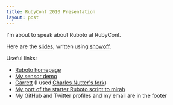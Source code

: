 ```yaml
---
title: RubyConf 2010 Presentation
layout: post
---
```


I'm about to speak about Ruboto at RubyConf.

Here are the [slides](https://github.com/jackowayed/rubyconf2010), written using [showoff](https://github.com/schacon/showoff).

Useful links:

* [Ruboto homepage](http://ruboto.org/)
* [My sensor demo](https://github.com/jackowayed/accelerate)
* [Garrett](https://github.com/technomancy/Garrett) (I used [Charles Nutter's fork](https://github.com/headius/Garrett))
* [My port of the starter Ruboto script to mirah](https://github.com/jackowayed/mirah-hello)
* My GitHub and Twitter profiles and my email are in the footer
